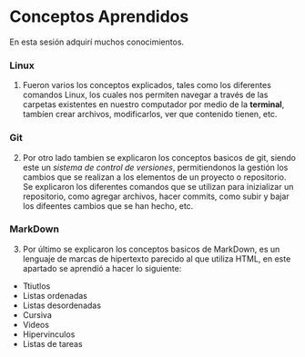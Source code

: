 # Conceptos Aprendidos

En esta sesión adquirí muchos conocimientos.

### Linux

1. Fueron varios los conceptos explicados, tales como los diferentes comandos Linux,
los cuales nos permiten navegar a través de las carpetas existentes en nuestro computador por medio de la **terminal**,
tambíen crear archivos, modificarlos, ver que contenido tienen, etc.

### Git

2. Por otro lado tambien se explicaron los conceptos basicos de git, siendo este un *sistema 
de control de versiones*, permitiendonos la gestión los cambios que se realizan a los
elementos de un proyecto o repositorio. Se explicaron los diferentes comandos que se utilizan 
para inizializar un repositorio, como agregar archivos, hacer commits, como subir y bajar los 
difeentes cambios que se han hecho, etc.

### MarkDown

3. Por último se explicaron los conceptos basicos de MarkDown, es un lenguaje de marcas de hipertexto 
parecido al que utiliza HTML, en este apartado se aprendió a hacer lo siguiente:

- Ttiutlos
- Listas ordenadas
- Listas desordenadas
- Cursiva
- Videos
- Hipervinculos
- Listas de tareas


